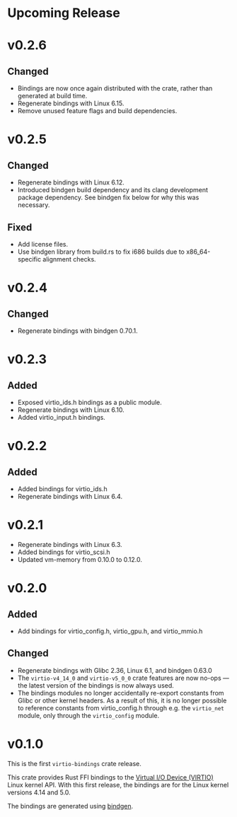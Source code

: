 # Upcoming Release

# v0.2.6

## Changed

- Bindings are now once again distributed with the crate, rather than
  generated at build time.
- Regenerate bindings with Linux 6.15.
- Remove unused feature flags and build dependencies.

# v0.2.5

## Changed

- Regenerate bindings with Linux 6.12.
- Introduced bindgen build dependency and its clang development package
  dependency. See bindgen fix below for why this was necessary.

## Fixed

- Add license files.
- Use bindgen library from build.rs to fix i686 builds due to x86_64-specific
  alignment checks.

# v0.2.4

## Changed

- Regenerate bindings with bindgen 0.70.1.

# v0.2.3

## Added

- Exposed virtio_ids.h bindings as a public module.
- Regenerate bindings with Linux 6.10.
- Added virtio_input.h bindings.

# v0.2.2

## Added

- Added bindings for virtio_ids.h
- Regenerate bindings with Linux 6.4.

# v0.2.1

- Regenerate bindings with Linux 6.3.
- Added bindings for virtio_scsi.h
- Updated vm-memory from 0.10.0 to 0.12.0.

# v0.2.0

## Added

- Add bindings for virtio_config.h, virtio_gpu.h, and virtio_mmio.h

## Changed

- Regenerate bindings with Glibc 2.36, Linux 6.1, and bindgen 0.63.0
- The `virtio-v4_14_0` and `virtio-v5_0_0` crate features are now no-ops
  — the latest version of the bindings is now always used.
- The bindings modules no longer accidentally re-export constants from
  Glibc or other kernel headers. As a result of this, it is no longer
  possible to reference constants from virtio_config.h through
  e.g. the `virtio_net` module, only through the `virtio_config`
  module.

# v0.1.0

This is the first `virtio-bindings` crate release.

This crate provides Rust FFI bindings to the
[Virtual I/O Device (VIRTIO)](https://docs.oasis-open.org/virtio/virtio/v1.1/virtio-v1.1.html)
Linux kernel API. With this first release, the bindings are for the Linux kernel
versions 4.14 and 5.0.

The bindings are generated using [bindgen](https://crates.io/crates/bindgen).
